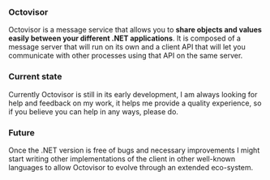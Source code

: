 ### Octovisor
Octovisor is a message service that allows you to **share objects and values easily between your different .NET applications**. It is composed of a message server that will run on its own and a client API that will let you communicate with other processes using that API on the same server.

### Current state
Currently Octovisor is still in its early development, I am always looking for help and feedback on my work, it helps me provide a quality experience, so if you believe you can help in any ways, please do.

### Future
Once the .NET version is free of bugs and necessary improvements I might start writing other implementations of the client in other well-known languages to allow Octovisor to evolve through an extended eco-system.
